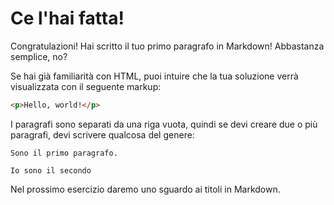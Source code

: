# Ce l'hai fatta!

Congratulazioni! Hai scritto il tuo primo paragrafo in Markdown! Abbastanza semplice, no?

Se hai già familiarità con HTML, puoi intuire che la tua soluzione verrà visualizzata con il seguente markup:

```html
<p>Hello, world!</p>
```

I paragrafi sono separati da una riga vuota, quindi se devi creare due o più paragrafi, devi scrivere qualcosa del genere:

```
Sono il primo paragrafo.

Io sono il secondo
```

Nel prossimo esercizio daremo uno sguardo ai titoli in Markdown.
